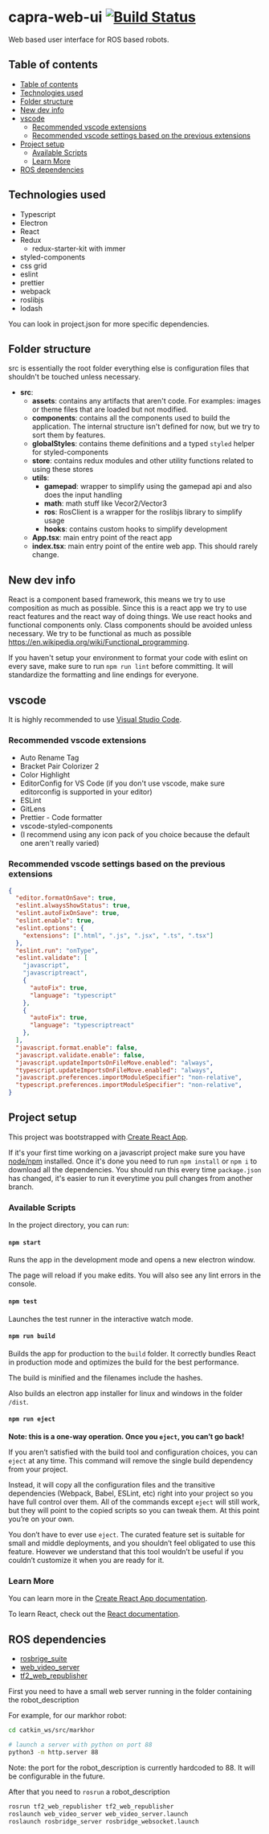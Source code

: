 # capra-web-ui [![Build Status](https://travis-ci.com/clubcapra/capra_web_ui.svg?branch=master)](https://travis-ci.com/clubcapra/capra_web_ui)

Web based user interface for ROS based robots.

## Table of contents

- [Table of contents](#table-of-contents)
- [Technologies used](#technologies-used)
- [Folder structure](#folder-structure)
- [New dev info](#new-dev-info)
- [vscode](#vscode)
  - [Recommended vscode extensions](#recommended-vscode-extensions)
  - [Recommended vscode settings based on the previous extensions](#recommended-vscode-settings-based-on-the-previous-extensions)
- [Project setup](#project-setup)
  - [Available Scripts](#available-scripts)
  - [Learn More](#learn-more)
- [ROS dependencies](#ros-dependencies)

## Technologies used

- Typescript
- Electron
- React
- Redux
  - redux-starter-kit with immer
- styled-components
- css grid
- eslint
- prettier
- webpack
- roslibjs
- lodash

You can look in project.json for more specific dependencies.

## Folder structure

src is essentially the root folder everything else is configuration files that shouldn't be touched unless necessary.

- **src**:
  - **assets**: contains any artifacts that aren't code. For examples: images or theme files that are loaded but not modified.
  - **components**: contains all the components used to build the application. The internal structure isn't defined for now, but we try to sort them by features.
  - **globalStyles**: contains theme definitions and a typed `styled` helper for styled-components
  - **store**: contains redux modules and other utility functions related to using these stores
  - **utils**:
    - **gamepad**: wrapper to simplify using the gamepad api and also does the input handling
    - **math**: math stuff like Vecor2/Vector3
    - **ros**: RosClient is a wrapper for the roslibjs library to simplify usage
    - **hooks**:  contains custom hooks to simplify development
  - **App.tsx**: main entry point of the react app
  - **index.tsx**: main entry point of the entire web app. This should rarely change.

## New dev info

React is a component based framework, this means we try to use composition as much as possible. Since this is a react app we try to use react features and the react way of doing things. We use react hooks and functional components only. Class components should be avoided unless necessary. We try to be functional as much as possible <https://en.wikipedia.org/wiki/Functional_programming>.

If you haven't setup your environment to format your code with eslint on every save, make sure to run `npm run lint` before committing. It will standardize the formatting and line endings for everyone.

## vscode

It is highly recommended to use [Visual Studio Code](https://code.visualstudio.com/).

### Recommended vscode extensions

- Auto Rename Tag
- Bracket Pair Colorizer 2
- Color Highlight
- EditorConfig for VS Code (if you don't use vscode, make sure editorconfig is supported in your editor)
- ESLint
- GitLens
- Prettier - Code formatter
- vscode-styled-components
- (I recommend using any icon pack of you choice because the default one aren't really varied)

### Recommended vscode settings based on the previous extensions

```json
{
  "editor.formatOnSave": true,
  "eslint.alwaysShowStatus": true,
  "eslint.autoFixOnSave": true,
  "eslint.enable": true,
  "eslint.options": {
    "extensions": [".html", ".js", ".jsx", ".ts", ".tsx"]
  },
  "eslint.run": "onType",
  "eslint.validate": [
    "javascript",
    "javascriptreact",
    {
      "autoFix": true,
      "language": "typescript"
    },
    {
      "autoFix": true,
      "language": "typescriptreact"
    },
  ],
  "javascript.format.enable": false,
  "javascript.validate.enable": false,
  "javascript.updateImportsOnFileMove.enabled": "always",
  "typescript.updateImportsOnFileMove.enabled": "always",
  "javascript.preferences.importModuleSpecifier": "non-relative",
  "typescript.preferences.importModuleSpecifier": "non-relative",
}
```

## Project setup

This project was bootstrapped with [Create React App](https://github.com/facebook/create-react-app).

If it's your first time working on a javascript project make sure you have [node/npm](https://nodejs.org/en/) installed. Once it's done you need to run `npm install` or `npm i` to download all the dependencies. You should run this every time `package.json` has changed, it's easier to run it everytime you pull changes from another branch.

### Available Scripts

In the project directory, you can run:

#### `npm start`

Runs the app in the development mode and opens a new electron window.

The page will reload if you make edits.
You will also see any lint errors in the console.

#### `npm test`

Launches the test runner in the interactive watch mode.

#### `npm run build`

Builds the app for production to the `build` folder.
It correctly bundles React in production mode and optimizes the build for the best performance.

The build is minified and the filenames include the hashes.

Also builds an electron app installer for linux and windows in the folder `/dist`.

#### `npm run eject`

**Note: this is a one-way operation. Once you `eject`, you can’t go back!**

If you aren’t satisfied with the build tool and configuration choices, you can `eject` at any time. This command will remove the single build dependency from your project.

Instead, it will copy all the configuration files and the transitive dependencies (Webpack, Babel, ESLint, etc) right into your project so you have full control over them. All of the commands except `eject` will still work, but they will point to the copied scripts so you can tweak them. At this point you’re on your own.

You don’t have to ever use `eject`. The curated feature set is suitable for small and middle deployments, and you shouldn’t feel obligated to use this feature. However we understand that this tool wouldn’t be useful if you couldn’t customize it when you are ready for it.

### Learn More

You can learn more in the [Create React App documentation](https://facebook.github.io/create-react-app/docs/getting-started).

To learn React, check out the [React documentation](https://reactjs.org/).

## ROS dependencies

- [rosbrige_suite](http://wiki.ros.org/rosbridge_suite)
- [web_video_server](http://wiki.ros.org/web_video_server)
- [tf2_web_republisher](https://wiki.ros.org/tf2_web_republisher)

First you need to have a small web server running in the folder containing the robot_description

For example, for our markhor robot:

``` bash
cd catkin_ws/src/markhor

# launch a server with python on port 88
python3 -m http.server 88
```

Note: the port for the robot_description is currently hardcoded to 88. It will be configurable in the future.

After that you need to `rosrun` a robot_description

```bash
rosrun tf2_web_republisher tf2_web_republisher
roslaunch web_video_server web_video_server.launch
roslaunch rosbridge_server rosbridge_websocket.launch
```

<!-- TODO point to launch file -->
